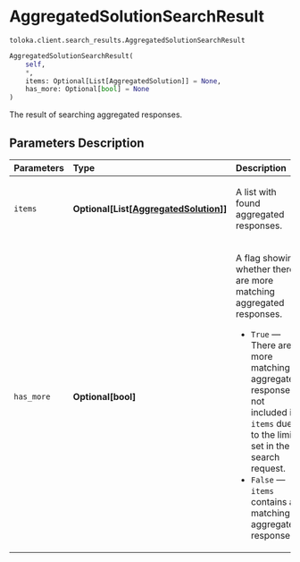 # AggregatedSolutionSearchResult
`toloka.client.search_results.AggregatedSolutionSearchResult`

```python
AggregatedSolutionSearchResult(
    self,
    *,
    items: Optional[List[AggregatedSolution]] = None,
    has_more: Optional[bool] = None
)
```

The result of searching aggregated responses.

## Parameters Description

| Parameters | Type | Description |
| :----------| :----| :-----------|
`items`|**Optional\[List\[[AggregatedSolution](toloka.client.aggregation.AggregatedSolution.md)\]\]**|<p>A list with found aggregated responses.</p>
`has_more`|**Optional\[bool\]**|<p>A flag showing whether there are more matching aggregated responses.</p> <ul> <li>`True` — There are more matching aggregated responses, not included in `items` due to the limit set in the search request.</li> <li>`False` — `items` contains all matching aggregated responses.</li> </ul>
